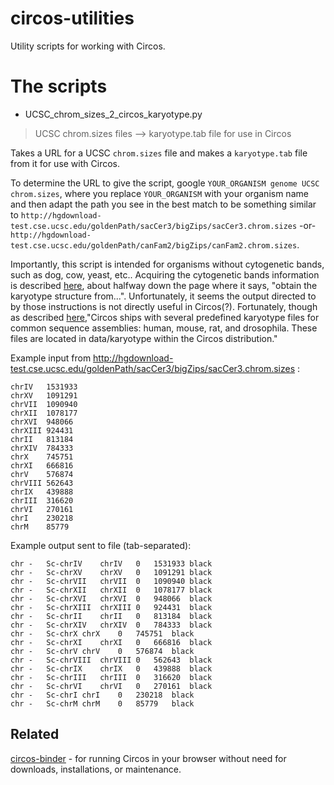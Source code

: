 # circos-utilities

Utility scripts for working with Circos.

# The scripts

* UCSC_chrom_sizes_2_circos_karyotype.py
> UCSC chrom.sizes files --> karyotype.tab file for use in Circos

Takes a URL for a UCSC `chrom.sizes` file and makes a `karyotype.tab`  file from it for use with Circos.

To determine the URL to give the script, google `YOUR_ORGANISM genome UCSC chrom.sizes`,  where you replace `YOUR_ORGANISM` with your organism name and then adapt the path you see in the best match to be something similar to 
`http://hgdownload-test.cse.ucsc.edu/goldenPath/sacCer3/bigZips/sacCer3.chrom.sizes` -or-
`http://hgdownload-test.cse.ucsc.edu/goldenPath/canFam2/bigZips/canFam2.chrom.sizes`.

Importantly, this script is intended for organisms without cytogenetic bands, such as dog, cow, yeast, etc..
Acquiring the cytogenetic bands information is described [here](http://circos.ca/tutorials/lessons/ideograms/karyotypes/), about halfway down 
the page where it says, "obtain the karyotype structure from...". 
Unfortunately, it seems the output directed to by those instructions is not
directly useful in Circos(?). Fortunately, though as described [here](http://circos.ca/documentation/tutorials/quick_start/hello_world/),"Circos ships with several predefined karyotype files for common sequence 
assemblies: human, mouse, rat, and drosophila. These files are located in 
data/karyotype within the Circos distribution."



Example input from http://hgdownload-test.cse.ucsc.edu/goldenPath/sacCer3/bigZips/sacCer3.chrom.sizes :
```
chrIV   1531933
chrXV   1091291
chrVII  1090940
chrXII  1078177
chrXVI  948066
chrXIII 924431
chrII   813184
chrXIV  784333
chrX    745751
chrXI   666816
chrV    576874
chrVIII 562643
chrIX   439888
chrIII  316620
chrVI   270161
chrI    230218
chrM    85779
```

Example output sent to file (tab-separated):
```
chr -   Sc-chrIV    chrIV   0   1531933 black
chr -   Sc-chrXV    chrXV   0   1091291 black
chr -   Sc-chrVII   chrVII  0   1090940 black
chr -   Sc-chrXII   chrXII  0   1078177 black
chr -   Sc-chrXVI   chrXVI  0   948066  black
chr -   Sc-chrXIII  chrXIII 0   924431  black
chr -   Sc-chrII    chrII   0   813184  black
chr -   Sc-chrXIV   chrXIV  0   784333  black
chr -   Sc-chrX chrX    0   745751  black
chr -   Sc-chrXI    chrXI   0   666816  black
chr -   Sc-chrV chrV    0   576874  black
chr -   Sc-chrVIII  chrVIII 0   562643  black
chr -   Sc-chrIX    chrIX   0   439888  black
chr -   Sc-chrIII   chrIII  0   316620  black
chr -   Sc-chrVI    chrVI   0   270161  black
chr -   Sc-chrI chrI    0   230218  black
chr -   Sc-chrM chrM    0   85779   black
```



Related
-------

[circos-binder](https://github.com/fomightez/circos-binder) - for running Circos in your browser without need for downloads, installations, or maintenance.

